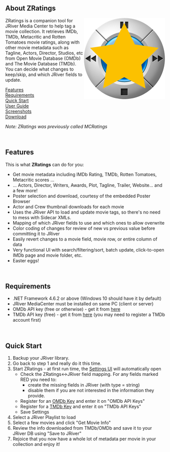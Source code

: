 
About ZRatings
------

<img align="right" src="https://github.com/zybexXL/MCRatings/blob/master/Screenshots/MCRatings.png">

ZRatings is a companion tool for JRiver Media Center to help tag a movie collection. It retrieves IMDb, TMDb, Metacritic and Rotten Tomatoes movie ratings, along with other movie metadata such as Tagline, Actors, Director, Studios, etc from Open Movie Database (OMDb) and The Movie Database (TMDb). You can decide what changes to keep/skip, and which JRiver fields to update.

[Features](#Features)<br>
[Requirements](#Requirements)<br>
[Quick Start](#Quick-Start)<br>
[User Guide](https://github.com/zybexXL/MCRatings/wiki)<br>
[Screenshots](https://github.com/zybexXL/MCRatings/wiki/Screenshots)<br>
[Download](https://github.com/zybexXL/MCRatings/releases/latest)<br>

*Note: ZRatings was previously called MCRatings*

<br>

Features
------
This is what **ZRatings** can do for you:

- Get movie metadata including IMDb Rating, TMDb, Rotten Tomatoes, Metacritic scores ...
- ... Actors, Director, Writers, Awards, Plot, Tagline, Trailer, Website... and a few more!
- Poster selection and download, courtesy of the embedded Poster Browser
- Actor and Crew thumbnail downloads for each movie
- Uses the JRiver API to load and update movie tags, so there's no need to mess with Sidecar XMLs.
- Mapping of which JRiver fields to use and which ones to allow overwrite
- Color coding of changes for review of new vs previous value before committing it to JRiver
- Easily revert changes to a movie field, movie row, or entire column of data
- Very functional UI with search/filtering/sort, batch update, click-to-open IMDb page and movie folder, etc.
- Easter eggs!

<br>

Requirements
------
- .NET Framework 4.6.2 or above (Windows 10 should have it by default)
- JRiver MediaCenter must be installed on same PC (client or server)
- OMDb API key (free or otherwise) - get it from [here](http://www.omdbapi.com/apikey.aspx)
- TMDb API key (free) - get it from [here](http://www.themoviedb.org/settings/api) (you may need to register a TMDb account first)

<br>

Quick Start
------
1. Backup your JRiver library.
2. Go back to step 1 and really do it this time.  
3. Start ZRatings - at first run time, the [Settings UI](#Configuration) will automatically open
   * Check the ZRatings<->JRiver field mapping. For any fields marked RED you need to:
     * create the missing fields in JRiver (with type = string)
     * disable them if you are not interested in the information they provide.  
   * Register for an [OMDb Key](http://www.omdbapi.com/apikey.aspx) and enter it on "OMDb API Keys"
   * Register for a [TMDb Key](http://www.themoviedb.org/settings/api) and enter it on "TMDb API Keys"
   * Save Settings
4. Select a JRiver Playlist to load
5. Select a few movies and click "Get Movie Info"
6. Review the info downloaded from TMDb/OMDb and save it to your JRiver DB using "Save to JRiver"
7. Rejoice that you now have a whole lot of metadata per movie in your collection and enjoy it!

